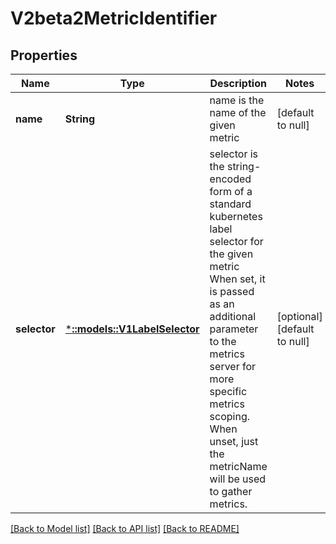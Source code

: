# V2beta2MetricIdentifier

## Properties
Name | Type | Description | Notes
------------ | ------------- | ------------- | -------------
**name** | **String** | name is the name of the given metric | [default to null]
**selector** | [***::models::V1LabelSelector**](v1.LabelSelector.md) | selector is the string-encoded form of a standard kubernetes label selector for the given metric When set, it is passed as an additional parameter to the metrics server for more specific metrics scoping. When unset, just the metricName will be used to gather metrics. | [optional] [default to null]

[[Back to Model list]](../README.md#documentation-for-models) [[Back to API list]](../README.md#documentation-for-api-endpoints) [[Back to README]](../README.md)


